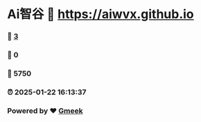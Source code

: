 # Ai智谷 :link: https://aiwvx.github.io 
### :page_facing_up: [3](https://aiwvx.github.io/tag.html) 
### :speech_balloon: 0 
### :hibiscus: 5750 
### :alarm_clock: 2025-01-22 16:13:37 
### Powered by :heart: [Gmeek](https://github.com/Meekdai/Gmeek)
